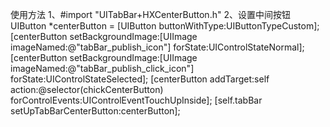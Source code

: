 使用方法
1、#import "UITabBar+HXCenterButton.h"
2、设置中间按钮
UIButton *centerButton = [UIButton buttonWithType:UIButtonTypeCustom];
[centerButton setBackgroundImage:[UIImage imageNamed:@"tabBar_publish_icon"] forState:UIControlStateNormal];
[centerButton setBackgroundImage:[UIImage imageNamed:@"tabBar_publish_click_icon"] forState:UIControlStateSelected];
[centerButton addTarget:self action:@selector(chickCenterButton) forControlEvents:UIControlEventTouchUpInside];
[self.tabBar setUpTabBarCenterButton:centerButton];
